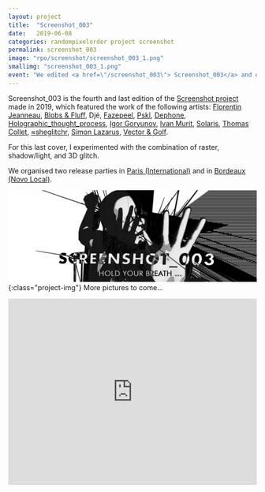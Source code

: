 ```yaml
---
layout: project
title:  "Screenshot_003"
date:   2019-06-08
categories: randompixelorder project screenshot
permalink: screenshot_003
image: "rpo/screenshot/screenshot_003_1.png"
smallimg: "screenshot_003_1.png"
event: "We edited <a href=\"/screenshot_003\"> Screenshot_003</a> and organised two release events in Paris and Bordeaux"
---
```


Screenshot_003 is the fourth and last edition of the [Screenshot project]({{site.url}}/randompixelorder) made in 2019, which featured the work of the following artists: 
<a target="_blank" href="http://florentinjeanneau.com/">Florentin Jeanneau</a>, 
<a target="_blank" href="http://blobsnfluff.com/">Blobs & Fluff</a>, 
Djé, 
<a target="_blank" href="https://www.instagram.com/fazepeel">Fazepeel</a>, 
<a target="_blank" href="https://pascal.cc/">Pskl</a>, 
<a target="_blank" href="https://www.instagram.com/st8fn_">Dephone</a>, 
<a target="_blank" href="https://syntonie.fr/">Holographic_thought_process</a>, 
<a target="_blank" href="https://www.artlimited.net/43535">Igor Goryunov</a>, 
<a target="_blank" href="https://ivan-murit.fr/">Ivan Murit</a>, 
<a target="_blank" href="https://www.facebook.com/ahmnotmusic">Solaris</a>, 
<a target="_blank" href="https://www.instagram.com/chepertomz">Thomas Collet</a>, 
<a target="_blank" href="https://www.instagram.com/sheglitchr/">≈sheglitchr</a>, 
<a target="_blank" href="https://simonlazarus84.com/">Simon Lazarus</a>, 
<a target="_blank" href="https://tellab.home.xs4all.nl/cv/cv.html">Vector & Golf</a>. 

For this last cover, I experimented with the combination of raster, shadow/light, and 3D glitch.

We organised two release parties in <a target="_blank" href = "https://www.facebook.com/events/334872930562975/"> Paris (International)</a> and in <a target="_blank" href = "https://www.facebook.com/events/834356646921768/">Bordeaux (Novo Local)</a>. 

![Screenshot_000](/assets/images/rpo/screenshot/screenshot_003_1.png){:class="project-img"}
More pictures to come... 
<iframe src="https://www.facebook.com/plugins/video.php?height=838&href=https%3A%2F%2Fwww.facebook.com%2Frandompixelorder%2Fvideos%2F1432221773569817%2F&show_text=false&width=1120&t=0" width="1120"  style="border:none;overflow:hidden; max-width:100%; aspect-ratio: 12/9;" scrolling="no" frameborder="0" allowfullscreen="true" allow="autoplay; clipboard-write; encrypted-media; picture-in-picture; web-share" allowFullScreen="true"></iframe>

